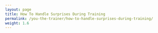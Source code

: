 ```yaml
---
layout: page
title: How To Handle Surprises During Training
permalink: /you-the-trainer/how-to-handle-surprises-during-training/
weight: 1.6
---
```

